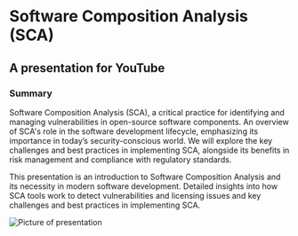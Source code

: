 
# Software Composition Analysis (SCA)
## A presentation for YouTube

### Summary

Software Composition Analysis (SCA), a critical practice for identifying and managing vulnerabilities in open-source software components. An overview of SCA's role in the software development lifecycle, emphasizing its importance in today’s security-conscious world. We will explore the key challenges and best practices in implementing SCA, alongside its benefits in risk management and compliance with regulatory standards.

This presentation is an introduction to Software Composition Analysis and its necessity in modern software development. Detailed insights into how SCA tools work to detect vulnerabilities and licensing issues and key challenges and best practices in implementing SCA.

![Picture of presentation](2024-05-22-Software-Composition-Analysis.jpg)

